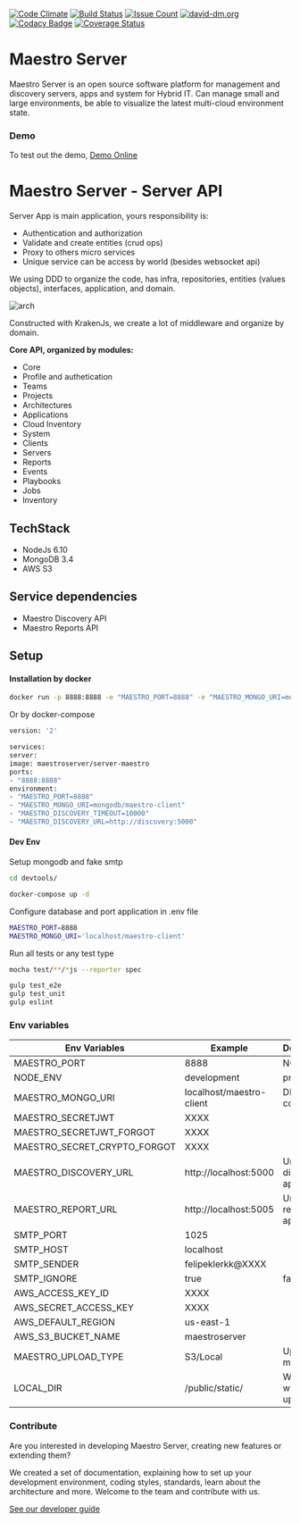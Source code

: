 [![Code Climate](https://codeclimate.com/github/maestro-server/server-app/badges/gpa.svg)](https://codeclimate.com/github/maestro-server/server-app) [![Build Status](https://travis-ci.org/maestro-server/server-app.svg?branch=master)](https://travis-ci.org/maestro-server/server-app) [![Issue Count](https://codeclimate.com/github/maestro-server/server-app/badges/issue_count.svg)](https://codeclimate.com/github/maestro-server/server-app) [![david-dm.org](https://david-dm.org/maestro-server/server-app.svg)](https://david-dm.org/)
[![Codacy Badge](https://api.codacy.com/project/badge/Grade/12101716a7a64a07a38c8dd0ea645606)](https://www.codacy.com/app/maestro/server-app?utm_source=github.com&amp;utm_medium=referral&amp;utm_content=maestro-server/server-app&amp;utm_campaign=Badge_Grade)
[![Coverage Status](https://coveralls.io/repos/github/maestro-server/server-app/badge.svg?branch=master)](https://coveralls.io/github/maestro-server/server-app?branch=master)

# Maestro Server #

Maestro Server is an open source software platform for management and discovery servers, apps and system for Hybrid IT. Can manage small and large environments, be able to visualize the latest multi-cloud environment state.

### Demo ###
To test out the demo, [Demo Online](http://demo.maestroserver.io "Demo Online")

# Maestro Server - Server API #

Server App is main application, yours responsibility is:

 - Authentication and authorization
 - Validate and create entities (crud ops)
 - Proxy to others micro services
 - Unique service can be access by world (besides websocket api)

We using DDD to organize the code, has infra, repositories, entities (values objects), interfaces, application, and domain.

![arch](http://docs.maestroserver.io/en/latest/_images/fluxo_data.png)

Constructed with KrakenJs, we create a lot of middleware and organize by domain.

**Core API, organized by modules:**

* Core
* Profile and authetication
* Teams
* Projects
* Architectures
* Applications
* Cloud Inventory
* System
* Clients
* Servers
* Reports
* Events
* Playbooks
* Jobs
* Inventory

## TechStack ##

* NodeJs 6.10
* MongoDB 3.4
* AWS S3

## Service dependencies ##
* Maestro Discovery API
* Maestro Reports API


## Setup ##

#### Installation by docker ####

```bash
docker run -p 8888:8888 -e "MAESTRO_PORT=8888" -e "MAESTRO_MONGO_URI=mongodb/maestro-client" -e "MAESTRO_DISCOVERY_TIMEOUT=10000" -e "MAESTRO_DISCOVERY_URL=http://discovery:5000" maestroserver/server-maestro
```
Or by docker-compose

```bash
version: '2'

services:
server:
image: maestroserver/server-maestro
ports:
- "8888:8888"
environment:
- "MAESTRO_PORT=8888"
- "MAESTRO_MONGO_URI=mongodb/maestro-client"
- "MAESTRO_DISCOVERY_TIMEOUT=10000"
- "MAESTRO_DISCOVERY_URL=http://discovery:5000"
```

#### Dev Env ####

Setup mongodb and fake smtp

```bash
cd devtools/

docker-compose up -d
```

Configure database and port application in .env file

```bash
MAESTRO_PORT=8888
MAESTRO_MONGO_URI='localhost/maestro-client'
```

Run all tests or any test type

```bash
mocha test/**/*js --reporter spec

gulp test_e2e
gulp test_unit
gulp eslint
```


### Env variables ###

| Env Variables                | Example                  | Description                |
|------------------------------|--------------------------|----------------------------|
| MAESTRO_PORT                 | 8888                     | NODE_ENV                   |
| NODE_ENV                     | development|production   |                            |
| MAESTRO_MONGO_URI            | localhost/maestro-client | DB string connection       |
| MAESTRO_SECRETJWT            | XXXX                     |                            |
| MAESTRO_SECRETJWT_FORGOT     | XXXX                     |                            |
| MAESTRO_SECRET_CRYPTO_FORGOT | XXXX                     |                            |
| MAESTRO_DISCOVERY_URL        | http://localhost:5000    | Url discovery-app (flask)  |
| MAESTRO_REPORT_URL           | http://localhost:5005    | Url reports-app (flask)    |
| SMTP_PORT                    | 1025                     |                            |
| SMTP_HOST                    | localhost                |                            |
| SMTP_SENDER                  | felipeklerkk@XXXX        |                            |
| SMTP_IGNORE                  | true|false               |                            |
| AWS_ACCESS_KEY_ID            | XXXX                     |                            |
| AWS_SECRET_ACCESS_KEY        | XXXX                     |                            |
| AWS_DEFAULT_REGION           | us-east-1                |                            |
| AWS_S3_BUCKET_NAME           | maestroserver            |                            |
| MAESTRO_UPLOAD_TYPE          | S3/Local                 | Upload mode                |
| LOCAL_DIR                    | /public/static/          | Where files willb uploaded |

### Contribute ###

Are you interested in developing Maestro Server, creating new features or extending them?

We created a set of documentation, explaining how to set up your development environment, coding styles, standards, learn about the architecture and more. Welcome to the team and contribute with us.

[See our developer guide](http://docs.maestroserver.io/en/latest/contrib.html)